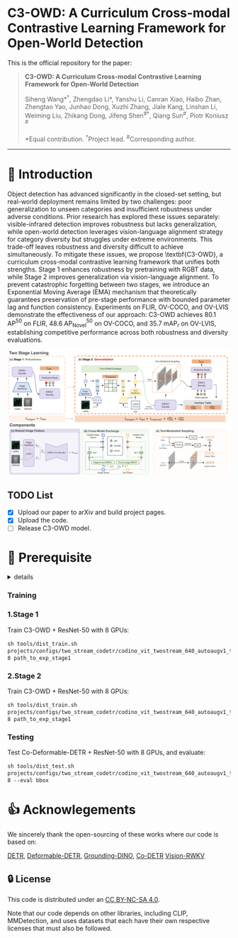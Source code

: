 # C3-OWD: A Curriculum Cross-modal Contrastive Learning Framework for Open-World Detection<br>

This is the official repository for the paper:
> **C3-OWD: A Curriculum Cross-modal Contrastive Learning Framework for Open-World Detection**
>
> Siheng Wang\*<sup>†</sup>, Zhengdao Li\*, Yanshu Li, Canran Xiao, Haibo Zhan, Zhengtao Yao, Junhao Dong,  Xuzhi Zhang,  Jiale Kang,  Linshan Li,  Weiming Liu,  Zhikang Dong,  Jifeng Shen<sup>#†</sup>,  Qiang Sun<sup>#</sup>,  Piotr Koniusz <sup>#</sup>
>
> \*Equal contribution. <sup>†</sup>Project lead. <sup>#</sup>Corresponding author.
>


---

# 👋 Introduction

Object detection has advanced significantly in the closed-set setting, but real-world deployment remains limited by two challenges: poor generalization to unseen categories and insufficient robustness under adverse conditions. Prior research has explored these issues separately: visible-infrared detection improves robustness but lacks generalization, while open-world detection leverages vision-language alignment strategy for category diversity but struggles under extreme environments. This trade-off leaves robustness and diversity difficult to achieve simultaneously. To mitigate these issues, we propose \textbf{C3-OWD}, a curriculum cross-modal contrastive learning framework that unifies both strengths. Stage 1 enhances robustness by pretraining with RGBT data, while Stage 2 improves generalization via vision-language alignment. To prevent catastrophic forgetting between two stages, we introduce an Exponential Moving Average (EMA) mechanism that theoretically guarantees preservation of pre-stage performance with bounded parameter lag and function consistency. Experiments on FLIR, OV-COCO, and OV-LVIS demonstrate the effectiveness of our approach: C3-OWD achieves $80.1$ AP$^{50}$ on FLIR, $48.6$ AP$^{50}_{\text{Novel}}$ on OV-COCO, and $35.7$ mAP$_r$ on OV-LVIS, establishing competitive performance across both robustness and diversity evaluations.  


![framework](./assets/framework_2_01.png)

## TODO List

- [x] Upload our paper to arXiv and build project pages.
- [x] Upload the code.
- [ ] Release C3-OWD model.

# 🤗 Prerequisite
<details> 
<summary>details</summary>
  
## Environment
```bash
conda create -n C3-OWD python=3.8.10 -y
pip install torch==1.13.0 torchvision==0.14.0 torchaudio==0.13.0
pip install -r requirements.txt
conda activate C3-OWD
```
We tested our environment on both A100 and H20.


### Prepare training dataset 
The COCO dataset and LVIS dataset should be organized as:
```
Co-DETR
└── data
    ├── coco
    │   ├── annotations
    │   │      ├── instances_train2017.json
    │   │      └── instances_val2017.json
    │   ├── train2017
    │   └── val2017
    │
    └── lvis_v1
        ├── annotations
        │      ├── lvis_v1_train.json
        │      └── lvis_v1_val.json
        ├── train2017
        └── val2017        
```
</details>

### Training
### 1.Stage 1
Train C3-OWD + ResNet-50 with 8 GPUs:
```shell
sh tools/dist_train.sh projects/configs/two_stream_codetr/codino_vit_twostream_640_autoaugv1_train1.py 8 path_to_exp_stage1
```


### 2.Stage 2
Train C3-OWD + ResNet-50 with 8 GPUs:
```shell
sh tools/dist_train.sh projects/configs/two_stream_codetr/codino_vit_twostream_640_autoaugv1_train2.py 8 path_to_exp_stage1
```

### Testing
Test Co-Deformable-DETR + ResNet-50 with 8 GPUs, and evaluate:
```shell
sh tools/dist_test.sh  projects/configs/two_stream_codetr/codino_vit_twostream_640_autoaugv1_train2.py 8 --eval bbox
```

# 👍 Acknowlegements
We sincerely thank the open-sourcing of these works where our code is based on:

[DETR](https://github.com/facebookresearch/detr.git),
[Deformable-DETR](https://github.com/fundamentalvision/Deformable-DETR.git),
[Grounding-DINO](https://github.com/IDEA-Research/GroundingDINO.git),
[Co-DETR](https://github.com/Sense-X/Co-DETR.git)
[Vision-RWKV](https://github.com/OpenGVLab/Vision-RWKV.git)


## 🔒 License
This code is distributed under an [CC BY-NC-SA 4.0](https://creativecommons.org/licenses/by-nc-sa/4.0/deed.en).

Note that our code depends on other libraries, including CLIP, MMDetection, and uses datasets that each have their own respective licenses that must also be followed.
